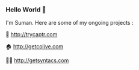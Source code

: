 ### Hello World 👋 

I'm Suman. Here are some of my ongoing projects :

📸 http://trycaptr.com 

🏠 http://getcolive.com

👨‍🏫 http://getsyntacs.com



<!--
**sumansid/sumansid** is a ✨ _special_ ✨ repository because its `README.md` (this file) appears on your GitHub profile.

Here are some ideas to get you started:

- 🔭 I’m currently working on ...
- 🌱 I’m currently learning ...
- 👯 I’m looking to collaborate on ...
- 🤔 I’m looking for help with ...
- 💬 Ask me about ...
- 📫 How to reach me: ...
- 😄 Pronouns: ...
- ⚡ Fun fact: ...
-->
